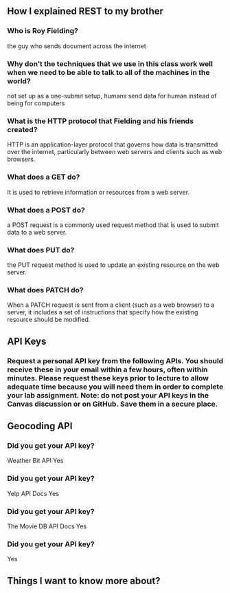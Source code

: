 ## How I explained REST to my brother

### Who is Roy Fielding?
the guy who sends document across the internet
### Why don’t the techniques that we use in this class work well when we need to be able to talk to all of the machines in the world?
not set up as a one-submit setup, humans send data for human instead of being for computers
### What is the HTTP protocol that Fielding and his friends created?
HTTP is an application-layer protocol that governs how data is transmitted over the internet, particularly between web servers and clients such as web browsers.
### What does a GET do?
It is used to retrieve information or resources from a web server.
### What does a POST do?
a POST request is a commonly used request method that is used to submit data to a web server.

### What does PUT do?
the PUT request method is used to update an existing resource on the web server.
### What does PATCH do?
When a PATCH request is sent from a client (such as a web browser) to a server, it includes a set of instructions that specify how the existing resource should be modified.
## API Keys
### Request a personal API key from the following APIs. You should receive these in your email within a few hours, often within minutes. Please request these keys prior to lecture to allow adequate time because you will need them in order to complete your lab assignment. Note: do not post your API keys in the Canvas discussion or on GitHub. Save them in a secure place.

## Geocoding API


### Did you get your API key?
Weather Bit API
Yes

### Did you get your API key?
Yelp API Docs
Yes
### Did you get your API key?
The Movie DB API Docs
Yes
### Did you get your API key?
Yes

## Things I want to know more about?